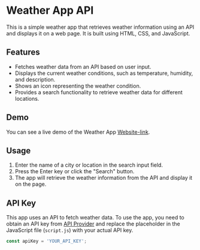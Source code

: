 # Weather App API

This is a simple weather app that retrieves weather information using an API and displays it on a web page. It is built using HTML, CSS, and JavaScript.

## Features

- Fetches weather data from an API based on user input.
- Displays the current weather conditions, such as temperature, humidity, and description.
- Shows an icon representing the weather condition.
- Provides a search functionality to retrieve weather data for different locations.

## Demo

You can see a live demo of the Weather App  [Website-link](https://ahmedabdelaziz77.github.io/Weather-API/).


## Usage

1. Enter the name of a city or location in the search input field.
2. Press the Enter key or click the "Search" button.
3. The app will retrieve the weather information from the API and display it on the page.

## API Key

This app uses an API to fetch weather data. To use the app, you need to obtain an API key from [API Provider](https://openweathermap.org/api) and replace the placeholder in the JavaScript file (`script.js`) with your actual API key.

```javascript
const apiKey = 'YOUR_API_KEY';

